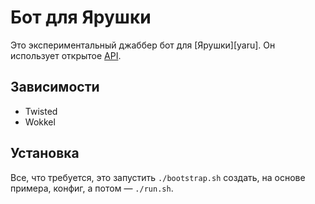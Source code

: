 Бот для Ярушки
==============

Это экспериментальный джаббер бот для [Ярушки][yaru]. Он использует открытое [API][].

Зависимости
-----------

* Twisted
* Wokkel

Установка
---------

Все, что требуется, это запустить `./bootstrap.sh` создать, на основе примера, конфиг, а потом — `./run.sh`.

[API]: http://clubs.ya.ru/ya/replies.xml?item_no=92391
